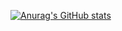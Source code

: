 [![Anurag's GitHub stats](https://github-readme-stats.vercel.app/api?username=anuraghazra&show_icons=true&theme=highcontrast&count_private=true)](https://github.com/anuraghazra/github-readme-stats)
